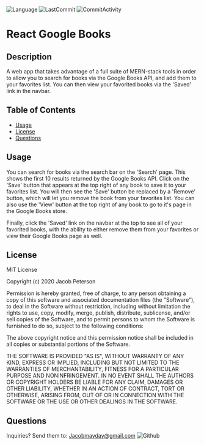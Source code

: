 ![Language](https://img.shields.io/badge/language-javascript-blue) ![LastCommit](https://img.shields.io/github/last-commit/Bounty556/ReactGoogleBooks?style=flat-square) ![CommitActivity](https://img.shields.io/github/commit-activity/m/Bounty556/ReactGoogleBooks)

# React Google Books

## Description
A web app that takes advantage of a full suite of MERN-stack tools in order to allow you to search for books via the Google Books API, and add them to your favorites list. You can then view your favorited books via the 'Saved' link in the navbar.

## Table of Contents
- [Usage](#usage)
- [License](#license)
- [Questions](#questions)

## Usage
You can search for books via the search bar on the 'Search' page. This shows the first 10 results returned by the Google Books API. Click on the 'Save' button that appears at the top right of any book to save it to your favorites list. You will then see the 'Save' button be replaced by a 'Remove' button, which will let you remove the book from your favorites list. You can also use the 'View' button at the top right of any book to go to it's page in the Google Books store.

Finally, click the 'Saved' link on the navbar at the top to see all of your favorited books, with the ability to either remove them from your favorites or view their Google Books page as well.

## License
MIT License

Copyright (c) 2020 Jacob Peterson

Permission is hereby granted, free of charge, to any person obtaining a copy
of this software and associated documentation files (the "Software"), to deal
in the Software without restriction, including without limitation the rights
to use, copy, modify, merge, publish, distribute, sublicense, and/or sell
copies of the Software, and to permit persons to whom the Software is
furnished to do so, subject to the following conditions:

The above copyright notice and this permission notice shall be included in all
copies or substantial portions of the Software.

THE SOFTWARE IS PROVIDED "AS IS", WITHOUT WARRANTY OF ANY KIND, EXPRESS OR
IMPLIED, INCLUDING BUT NOT LIMITED TO THE WARRANTIES OF MERCHANTABILITY,
FITNESS FOR A PARTICULAR PURPOSE AND NONINFRINGEMENT. IN NO EVENT SHALL THE
AUTHORS OR COPYRIGHT HOLDERS BE LIABLE FOR ANY CLAIM, DAMAGES OR OTHER
LIABILITY, WHETHER IN AN ACTION OF CONTRACT, TORT OR OTHERWISE, ARISING FROM,
OUT OF OR IN CONNECTION WITH THE SOFTWARE OR THE USE OR OTHER DEALINGS IN THE
SOFTWARE.

## Questions
Inquiries? Send them to: Jacobmayday@gmail.com ![Github](https://avatars1.githubusercontent.com/u/12930451?v=4&s=32)